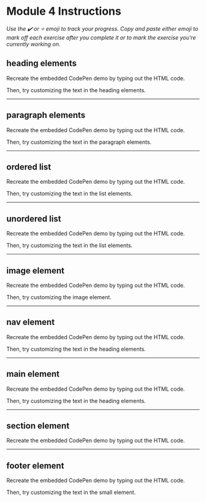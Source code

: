 # Module 4 Instructions

*Use the ✔️ or ⭐️ emoji to track your progress. Copy and paste either emoji to mark off each exercise after you complete it or to mark the exercise you're currently working on.*

## heading elements

Recreate the embedded CodePen demo by typing out the HTML code.

Then, try customizing the text in the heading elements.

---

## paragraph elements

Recreate the embedded CodePen demo by typing out the HTML code.

Then, try customizing the text in the paragraph elements.

---

## ordered list

Recreate the embedded CodePen demo by typing out the HTML code.

Then, try customizing the text in the list elements.

---

## unordered list

Recreate the embedded CodePen demo by typing out the HTML code.

Then, try customizing the text in the list elements.

---


## image element

Recreate the embedded CodePen demo by typing out the HTML code.

Then, try customizing the image element.

---


## nav element

Recreate the embedded CodePen demo by typing out the HTML code.

Then, try customizing the text in the heading elements.

---


## main element

Recreate the embedded CodePen demo by typing out the HTML code.

Then, try customizing the text in the heading elements.

---


## section element

Recreate the embedded CodePen demo by typing out the HTML code.

---


## footer element

Recreate the embedded CodePen demo by typing out the HTML code.

Then, try customizing the text in the small element.

